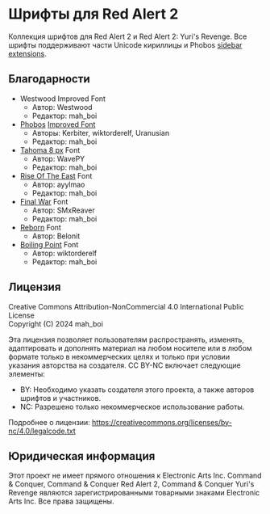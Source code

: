 # Шрифты для Red Alert 2
Коллекция шрифтов для Red Alert 2 и Red Alert 2: Yuri's Revenge. Все шрифты поддерживают части Unicode кириллицы и Phobos [sidebar extensions](https://phobos.readthedocs.io/en/latest/User-Interface.html#sidebar-battle-ui).

## Благодарности
* Westwood Improved Font
  * Автор: Westwood
  * Редактор: mah_boi
* [Phobos](https://github.com/Phobos-developers) [Improved Font](https://github.com/Phobos-developers/PhobosSupplementaries/tree/develop/ImprovedFont)
  * Авторы: Kerbiter, wiktorderelf, Uranusian
  * Редактор: mah_boi
* [Tahoma 8 px](https://fontstruct.com/fontstructions/show/735108/fs_tahoma_8px) Font
  * Автор: WavePY
  * Редактор: mah_boi
* [Rise Of The East](https://www.moddb.com/mods/riseoftheeast) Font
  * Автор: ayylmao
  * Редактор: mah_boi
* [Final War](https://www.moddb.com/mods/cncfinalwar) Font
  * Автор: SMxReaver
  * Редактор: mah_boi
* [Reborn](https://www.moddb.com/mods/cc-red-alert-2-reborn1) Font
  * Автор: Belonit
* [Boiling Point](https://discord.gg/k4SVuMm) Font
  * Автор: wiktorderelf
  * Редактор: mah_boi

## Лицензия
Creative Commons Attribution-NonCommercial 4.0 International Public License<br/>
Copyright (C) 2024 mah_boi

Эта лицензия позволяет пользователям распространять, изменять, адаптировать и дополнять материал на любом носителе или в любом формате только в некоммерческих целях и только при условии указания авторства на создателя. CC BY-NC включает следующие элементы:

 * BY: Необходимо указать создателя этого проекта, а также авторов шрифтов и участников.
 * NC: Разрешено только некоммерческое использование работы.

Подробнее о лицензии: https://creativecommons.org/licenses/by-nc/4.0/legalcode.txt

## Юридическая информация
Этот проект не имеет прямого отношения к Electronic Arts Inc. Command & Conquer, Command & Conquer Red Alert 2, Command & Conquer Yuri's Revenge являются зарегистрированными товарными знаками Electronic Arts Inc. Все права защищены.
